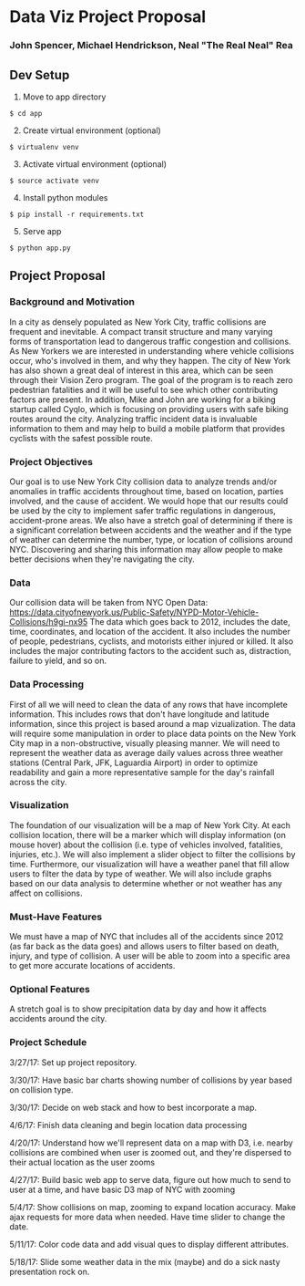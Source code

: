 # Data Viz Project Proposal

### John Spencer, Michael Hendrickson, Neal "The Real Neal" Rea

## Dev Setup
1. Move to app directory
```
$ cd app
```
2. Create virtual environment (optional)
```
$ virtualenv venv
```
3. Activate virtual environment (optional)
```
$ source activate venv
```
4. Install python modules
```
$ pip install -r requirements.txt
```
5. Serve app
```
$ python app.py
```

## Project Proposal

### Background and Motivation
In a city as densely populated as New York City, traffic collisions are frequent and inevitable.  A compact transit structure and many varying forms of transportation lead to dangerous traffic congestion and collisions. As New Yorkers we are interested in understanding where vehicle collisions occur, who's involved in them, and why they happen. The city of New York has also shown a great deal of interest in this area, which can be seen through their Vision Zero program. The goal of the program is to reach zero pedestrian fatalities and it will be useful to see which other contributing factors are present. In addition, Mike and John are working for a biking startup called Cyqlo, which is focusing on providing users with safe biking routes around the city. Analyzing traffic incident data is invaluable information to them and may help to build a mobile platform that provides cyclists with the safest possible route.

### Project Objectives
Our goal is to use New York City collision data to analyze trends and/or anomalies in traffic accidents throughout time, based on location, parties involved, and the cause of accident.  We would hope that our results could be used by the city to implement safer traffic regulations in dangerous, accident-prone areas. We also have a stretch goal of determining if there is a significant correlation between accidents and the weather and if the type of weather can determine the number, type, or location of collisions around NYC. Discovering and sharing this information may allow people to make better decisions when they're navigating the city.

### Data
Our collision data will be taken from NYC Open Data:
https://data.cityofnewyork.us/Public-Safety/NYPD-Motor-Vehicle-Collisions/h9gi-nx95
The data which goes back to 2012, includes the date, time, coordinates, and location of the accident. It also includes the number of people, pedestrians, cyclists, and motorists either injured or killed. It also includes the major contributing factors to the accident such as, distraction, failure to yield, and so on.

### Data Processing
First of all we will need to clean the data of any rows that have incomplete information. This includes rows that don't have longitude and latitude information, since this project is based around a map vizualization. The data will require some manipulation in order to place data points on the New York City map in a non-obstructive, visually pleasing manner. We will need to represent the weather data as average daily values across three weather stations (Central Park, JFK, Laguardia Airport) in order to optimize readability and gain a more representative sample for the day's rainfall across the city.

### Visualization
The foundation of our visualization will be a map of New York City.  At each collision location, there will be a marker which will display information (on mouse hover) about the collision (i.e. type of vehicles involved, fatalities, injuries, etc.).  We will also implement a slider object to filter the collisions by time. Furthermore, our visualization will have a weather panel that fill allow users to filter the data by type of weather. We will also include graphs based on our data analysis to determine whether or not weather has any affect on collisions.

### Must-Have Features
We must have a map of NYC that includes all of the accidents since 2012 (as far back as the data goes) and allows users to filter based on death, injury, and type of collision. A user will be able to zoom into a specific area to get more accurate locations of accidents.

### Optional Features
A stretch goal is to show precipitation data by day and how it affects accidents around the city.

### Project Schedule
3/27/17: Set up project repository.

3/30/17: Have basic bar charts showing number of collisions by year based on collision type.

3/30/17: Decide on web stack and how to best incorporate a map.

4/6/17: Finish data cleaning and begin location data processing

4/20/17: Understand how we'll represent data on a map with D3, i.e. nearby collisions are combined when user is zoomed out, and they're dispersed to their actual location as the user zooms

4/27/17: Build basic web app to serve data, figure out how much to send to user at a time, and have basic D3 map of NYC with zooming

5/4/17: Show collisions on map, zooming to expand location accuracy. Make ajax requests for more data when needed. Have time slider to change the date.

5/11/17: Color code data and add visual ques to display different attributes.

5/18/17: Slide some weather data in the mix (maybe) and do a sick nasty presentation rock on.

